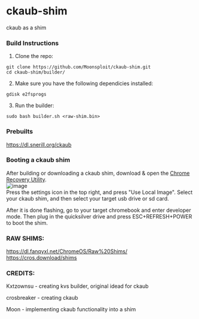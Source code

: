 # ckaub-shim
ckaub as a shim
### Build Instructions
1) Clone the repo: <br />
```
git clone https://github.com/Moonsploit/ckaub-shim.git
cd ckaub-shim/builder/
```

2) Make sure you have the following dependicies installed: <br />
```
gdisk e2fsprogs
```

3) Run the builder: <br />
```
sudo bash builder.sh <raw-shim.bin>
```

### Prebuilts
https://dl.snerill.org/ckaub

### Booting a ckaub shim
After building or downloading a ckaub shim, download & open the [Chrome Recovery Utility](https://chromewebstore.google.com/detail/chromebook-recovery-utili/pocpnlppkickgojjlmhdmidojbmbodfm?pli=1). <br />
![image](https://kxtz.dev/reco-util.png)
<br />
Press the settings icon in the top right, and press "Use Local Image". Select your ckaub shim, and then select your target usb drive or sd card.

After it is done flashing, go to your target chromebook and enter developer mode. Then plug in the quicksilver drive and press ESC+REFRESH+POWER to boot the shim.

### RAW SHIMS:
https://dl.fanqyxl.net/ChromeOS/Raw%20Shims/
https://cros.download/shims

### CREDITS:
Kxtzownsu - creating kvs builder, original idead for ckaub

crosbreaker - creating ckaub

Moon - implementing ckaub functionality into a shim
